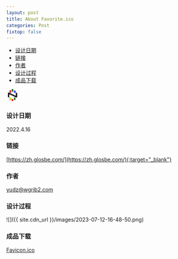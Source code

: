 ```yaml
---
layout: post
title: About Favorite.ico
categories: Post
fixtop: false
---
```

<!-- TOC -->

- [设计日期](#%E8%AE%BE%E8%AE%A1%E6%97%A5%E6%9C%9F)
- [链接](#%E9%93%BE%E6%8E%A5)
- [作者](#%E4%BD%9C%E8%80%85)
- [设计过程](#%E8%AE%BE%E8%AE%A1%E8%BF%87%E7%A8%8B)
- [成品下载](#%E6%88%90%E5%93%81%E4%B8%8B%E8%BD%BD)

<!-- /TOC -->


<img src="/assets/favicon.png">

### 设计日期
2022.4.16

### 链接
[https://zh.glosbe.com/](https://zh.glosbe.com/){:target="_blank"}

### 作者
yudz@wgrib2.com

### 设计过程
![]({{ site.cdn_url }}/images/2023-07-12-16-48-50.png)

### 成品下载
[Favicon.ico](/assets/favicon.png)